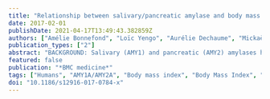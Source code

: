 ```yaml
---
title: "Relationship between salivary/pancreatic amylase and body mass index: a systems biology approach"
date: 2017-02-01
publishDate: 2021-04-17T13:49:43.382859Z
authors: ["Amélie Bonnefond", "Loïc Yengo", "Aurélie Dechaume", "Mickaël Canouil", "Maxime Castelain", "Estelle Roger", "Frédéric Allegaert", "Robert Caiazzo", "Violeta Raverdy", "Marie Pigeyre", "Abdelilah Arredouani", "Jean-Michel Borys", "Claire Lévy-Marchal", "Jacques Weill", "Ronan Roussel", "Beverley Balkau", "Michel Marre", "François Pattou", "Thierry Brousseau", "Philippe Froguel"]
publication_types: ["2"]
abstract: "BACKGROUND: Salivary (AMY1) and pancreatic (AMY2) amylases hydrolyze starch. Copy number of AMY1A (encoding AMY1) was reported to be higher in populations with a high-starch diet and reduced in obese people. These results based on quantitative PCR have been challenged recently. We aimed to re-assess the relationship between amylase and adiposity using a systems biology approach. METHODS: We assessed the association between plasma enzymatic activity of AMY1 or AMY2, and several metabolic traits in almost 4000 French individuals from D.E.S.I.R. longitudinal study. The effect of the number of copies of AMY1A (encoding AMY1) or AMY2A (encoding AMY2) measured through droplet digital PCR was then analyzed on the same parameters in the same study. A Mendelian randomization analysis was also performed. We subsequently assessed the association between AMY1A copy number and obesity risk in two case-control studies (5000 samples in total). Finally, we assessed the association between body mass index (BMI)-related plasma metabolites and AMY1 or AMY2 activity. RESULTS: We evidenced strong associations between AMY1 or AMY2 activity and lower BMI. However, we found a modest contribution of AMY1A copy number to lower BMI. Mendelian randomization identified a causal negative effect of BMI on AMY1 and AMY2 activities. Yet, we also found a significant negative contribution of AMY1 activity at baseline to the change in BMI during the 9-year follow-up, and a significant contribution of AMY1A copy number to lower obesity risk in children, suggesting a bidirectional relationship between AMY1 activity and adiposity. Metabonomics identified a BMI-independent association between AMY1 activity and lactate, a product of complex carbohydrate fermentation. CONCLUSIONS: These findings provide new insights into the involvement of amylase in adiposity and starch metabolism."
featured: false
publication: "*BMC medicine*"
tags: ["Humans", "AMY1A/AMY2A", "Body mass index", "Body Mass Index", "Child", "Copy number variant", "Female", "Longitudinal Studies", "Male", "Mendelian randomization", "Metabonomics", "Obesity", "Pancreatic alpha-Amylases", "Salivary alpha-Amylases", "Salivary/Pancreatic amylase", "Starch", "Systems Biology"]
doi: "10.1186/s12916-017-0784-x"
---
```


